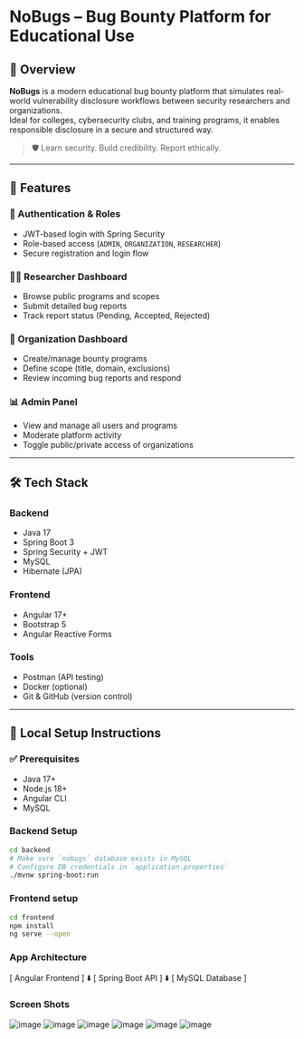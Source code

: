 # NoBugs – Bug Bounty Platform for Educational Use

## 🚀 Overview

**NoBugs** is a modern educational bug bounty platform that simulates real-world vulnerability disclosure workflows between security researchers and organizations.  
Ideal for colleges, cybersecurity clubs, and training programs, it enables responsible disclosure in a secure and structured way.

> 🛡️ Learn security. Build credibility. Report ethically.

---

## 🎯 Features

### 👥 Authentication & Roles
- JWT-based login with Spring Security
- Role-based access (`ADMIN`, `ORGANIZATION`, `RESEARCHER`)
- Secure registration and login flow

### 🧑‍💻 Researcher Dashboard
- Browse public programs and scopes
- Submit detailed bug reports
- Track report status (Pending, Accepted, Rejected)

### 🏢 Organization Dashboard
- Create/manage bounty programs
- Define scope (title, domain, exclusions)
- Review incoming bug reports and respond

### 📊 Admin Panel
- View and manage all users and programs
- Moderate platform activity
- Toggle public/private access of organizations

---

## 🛠️ Tech Stack

### Backend
- Java 17
- Spring Boot 3
- Spring Security + JWT
- MySQL
- Hibernate (JPA)

### Frontend
- Angular 17+
- Bootstrap 5
- Angular Reactive Forms

### Tools
- Postman (API testing)
- Docker (optional)
- Git & GitHub (version control)

---

## 🧪 Local Setup Instructions

### ✅ Prerequisites
- Java 17+
- Node.js 18+
- Angular CLI
- MySQL

### Backend Setup

```bash
cd backend
# Make sure `nobugs` database exists in MySQL
# Configure DB credentials in `application.properties`
./mvnw spring-boot:run
```
### Frontend setup

```bash
cd frontend
npm install
ng serve --open
```
### App Architecture

[ Angular Frontend ]
         ⬇️
[ Spring Boot API ]
         ⬇️
[ MySQL Database ]


### Screen Shots

![image](https://github.com/user-attachments/assets/53fc2a1d-dc3a-4fa5-a5a2-5015cd074e70)
![image](https://github.com/user-attachments/assets/b68685cf-3c72-4e17-93b6-2ba6320c1e8d)
![image](https://github.com/user-attachments/assets/0dd546b5-7afc-411b-affa-47de8ed5a88a)
![image](https://github.com/user-attachments/assets/53ce47aa-0277-44a3-9c79-8bde62f4c81f)
![image](https://github.com/user-attachments/assets/58131955-575f-497c-aee4-da2581347937)
![image](https://github.com/user-attachments/assets/5a78219f-cf18-4e71-acd1-6c2e15ff763f)

